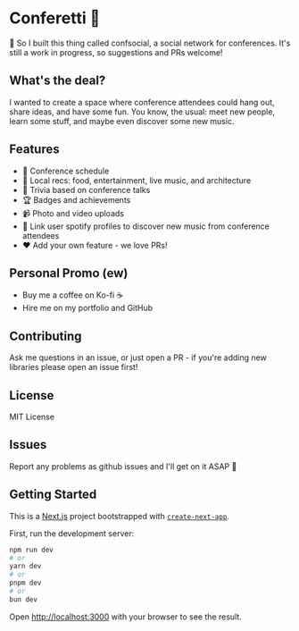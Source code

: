 # Conferetti 🎉

👋 So I built this thing called confsocial, a social network for conferences. It's still a work in progress, so suggestions and PRs welcome!

## What's the deal?

I wanted to create a space where conference attendees could hang out, share ideas, and have some fun. You know, the usual: meet new people, learn some stuff, and maybe even discover some new music.

## Features

- 📅 Conference schedule
- 🍔 Local recs: food, entertainment, live music, and architecture
- 🤔 Trivia based on conference talks
- 🏆 Badges and achievements
- 📹 Photo and video uploads
- 🎵 Link user spotify profiles to discover new music from conference attendees
- ❤️ Add your own feature - we love PRs!

## Personal Promo (ew)

- Buy me a coffee on Ko-fi ☕️
- Hire me on my portfolio and GitHub

## Contributing

Ask me questions in an issue, or just open a PR - if you're adding new libraries please open an issue first!

## License

MIT License

## Issues

Report any problems as github issues and I'll get on it ASAP 🚨

## Getting Started

This is a [Next.js](https://nextjs.org) project bootstrapped with [`create-next-app`](https://nextjs.org/docs/pages/api-reference/create-next-app).

First, run the development server:

```bash
npm run dev
# or
yarn dev
# or
pnpm dev
# or
bun dev
```

Open [http://localhost:3000](http://localhost:3000) with your browser to see the result.
